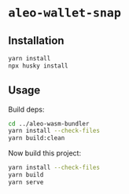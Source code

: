 # `aleo-wallet-snap`

## Installation

```bash
yarn install
npx husky install
```

## Usage

Build deps:

```bash
cd ../aleo-wasm-bundler
yarn install --check-files
yarn build:clean
```

Now build this project:

```bash
yarn install --check-files
yarn build
yarn serve
```
